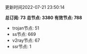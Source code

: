 更新时间2022-07-21 23:50:14

**总订阅: 73**
**总节点: 3380**
**有效节点: 788**
- trojan节点: 51
- ss节点: 669
- v2ray节点: 67
- ssr节点: 1
